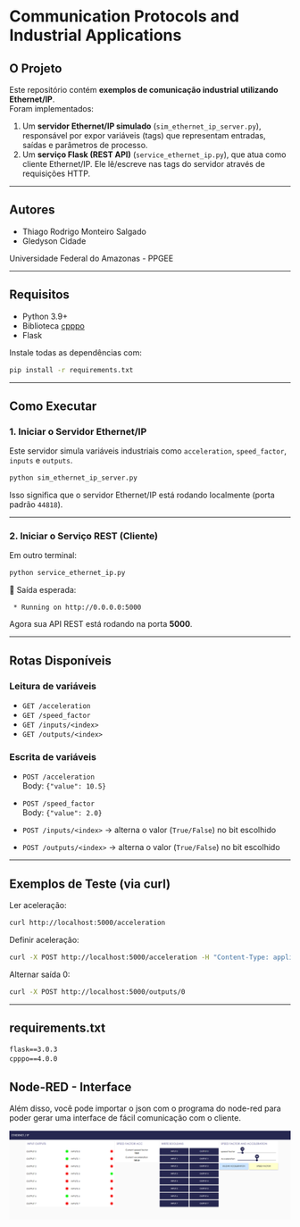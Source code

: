 # Communication Protocols and Industrial Applications

## O Projeto

Este repositório contém **exemplos de comunicação industrial utilizando Ethernet/IP**.  
Foram implementados:

1. Um **servidor Ethernet/IP simulado** (`sim_ethernet_ip_server.py`), responsável por expor variáveis (tags) que representam entradas, saídas e parâmetros de processo.
2. Um **serviço Flask (REST API)** (`service_ethernet_ip.py`), que atua como cliente Ethernet/IP. Ele lê/escreve nas tags do servidor através de requisições HTTP.

---

## Autores

- Thiago Rodrigo Monteiro Salgado
- Gledyson Cidade

Universidade Federal do Amazonas - PPGEE

---

## Requisitos

- Python 3.9+
- Biblioteca [cpppo](https://github.com/pjkundert/cpppo)
- Flask

Instale todas as dependências com:

```bash
pip install -r requirements.txt
```

---

## Como Executar

### 1. Iniciar o Servidor Ethernet/IP

Este servidor simula variáveis industriais como `acceleration`, `speed_factor`, `inputs` e `outputs`.

```bash
python sim_ethernet_ip_server.py
```

Isso significa que o servidor Ethernet/IP está rodando localmente (porta padrão `44818`).

---

### 2. Iniciar o Serviço REST (Cliente)

Em outro terminal:

```bash
python service_ethernet_ip.py
```

📌 Saída esperada:

```
 * Running on http://0.0.0.0:5000
```

Agora sua API REST está rodando na porta **5000**.

---

## Rotas Disponíveis

### Leitura de variáveis

- `GET /acceleration`
- `GET /speed_factor`
- `GET /inputs/<index>`
- `GET /outputs/<index>`

### Escrita de variáveis

- `POST /acceleration`  
  Body: `{"value": 10.5}`

- `POST /speed_factor`  
  Body: `{"value": 2.0}`

- `POST /inputs/<index>` → alterna o valor (`True/False`) no bit escolhido
- `POST /outputs/<index>` → alterna o valor (`True/False`) no bit escolhido

---

## Exemplos de Teste (via curl)

Ler aceleração:

```bash
curl http://localhost:5000/acceleration
```

Definir aceleração:

```bash
curl -X POST http://localhost:5000/acceleration -H "Content-Type: application/json" -d '{"value": 12.34}'
```

Alternar saída 0:

```bash
curl -X POST http://localhost:5000/outputs/0
```

---

## requirements.txt

```txt
flask==3.0.3
cpppo==4.0.0
```

## Node-RED - Interface

Além disso, você pode importar o json com o programa do node-red para poder gerar uma interface de fácil comunicação com o cliente.

![Interface em node-red](node-red-interface.png)
